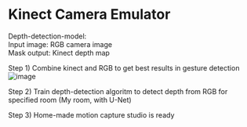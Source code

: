 # Kinect Camera Emulator

Depth-detection-model:\
Input image: RGB camera image \
Mask output: Kinect depth map


Step 1) Combine kinect and RGB to get best results in gesture detection
![image](http://chemmaks.pl/Tutoriale/depth.png)


Step 2) Train depth-detection algoritm to detect depth from RGB for specified room  (My room, with U-Net) 


Step 3) Home-made motion capture studio is ready
